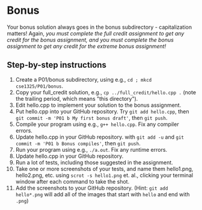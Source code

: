 Bonus
=====

Your bonus solution always goes in the bonus subdirectory - capitalization matters! Again, *you must complete the full credit assignment to get any credit for the bonus assignment, and you must complete the bonus assignment to get any credit for the extreme bonus assignment!*

## Step-by-step instructions

1. Create a P01/bonus subdirectory, using e.g., ``cd ; mkcd cse1325/P01/bonus``.
2. Copy your full_credit solution, e.g., ``cp ../full_credit/hello.cpp .`` (note the trailing period, which means "this directory").
3. Edit hello.cpp to implement your solution to the bonus assignment.
4. Put hello.cpp into your GitHub repository. Try ``git add hello.cpp``, then ``git commit -m 'P01 b My first bonus draft'``, then ``git push``.
5. Compile your program using e.g., ``g++ hello.cpp``. Fix any compiler errors.
6. Update hello.cpp in your GitHub repository. with ``git add -u`` and ``git commit -m 'P01 b Bonus compiles'``, then ``git push``.
7. Run your program using e.g., ``./a.out``. Fix any runtime errors.
8. Update hello.cpp in your GitHub repository.
9. Run a lot of tests, including those suggested in the assignment.
10. Take one or more screenshots of your tests, and name them hello1.png, hello2.png, etc. using ``scrot -s hello1.png`` et. al., clicking your terminal window after each command to take the shot.
11. Add the screenshots to your GitHub repository. (Hint: ``git add hello*.png`` will add all of the images that start with ``hello`` and end with ``.png``)

